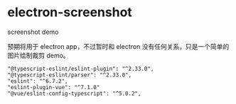 # electron-screenshot

screenshot demo

预期将用于 electron app，不过暂时和 electron 没有任何关系，只是一个简单的图片绘制裁剪 demo。

    "@typescript-eslint/eslint-plugin": "^2.33.0",
    "@typescript-eslint/parser": "^2.33.0",
    "eslint": "^6.7.2",
    "eslint-plugin-vue": "^7.1.0"
    "@vue/eslint-config-typescript": "^5.0.2",
